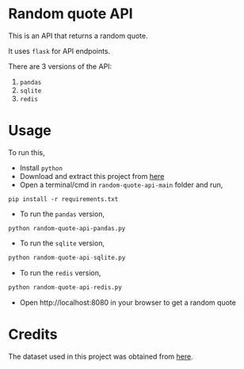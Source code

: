 # Random quote API

This is an API that returns a random quote.

It uses `flask` for API endpoints.

There are 3 versions of the API:
1. `pandas`
2. `sqlite`
3. `redis`

# Usage

To run this,
- Install `python`
- Download and extract this project from [here](https://github.com/sujay1844/random-quote-api/archive/refs/heads/main.zip)
- Open a terminal/cmd in `random-quote-api-main` folder and run,
```
pip install -r requirements.txt
```
- To run the `pandas` version,
```
python random-quote-api-pandas.py
```
- To run the `sqlite` version,
```python
python random-quote-api-sqlite.py
```
- To run the `redis` version,
```python
python random-quote-api-redis.py
```
- Open http://localhost:8080 in your browser to get a random quote

# Credits

The dataset used in this project was obtained from [here](https://github.com/ShivaliGoel/Quotes-500K).
